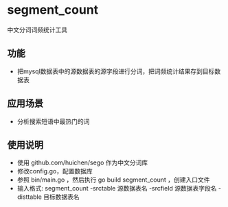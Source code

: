 # segment_count
中文分词词频统计工具
## 功能
- 把mysql数据表中的源数据表的源字段进行分词，把词频统计结果存到目标数据表

## 应用场景
- 分析搜索短语中最热门的词

## 使用说明
- 使用 github.com/huichen/sego 作为中文分词库
- 修改config.go，配置数据库
- 参照 bin/main.go ，然后执行 go build segment_count ，创建入口文件
- 输入格式: segment_count -srctable 源数据表名 -srcfield 源数据表字段名 -disttable 目标数据表名
